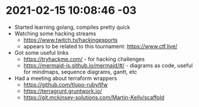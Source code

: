 # 2021-02-15 10:08:46 -03
- Started learning golang, compiles pretty quick
- Watching some hacking streams
  - https://www.twitch.tv/hackingesports
  - appears to be related to this tournament: https://www.ctf.live/
- Got some useful links
  - https://tryhackme.com/ - for hacking challenges
  - https://mermaid-js.github.io/mermaid/#/ - diagrams as code, useful for mindmaps, sequence diagrams, gantt, etc
- Had a meeting about terraform wrappers
  - https://github.com/tlopo-ruby/tfw
  - https://terragrunt.gruntwork.io/
  - https://git.mckinsey-solutions.com/Martin-Kelly/scaffold

